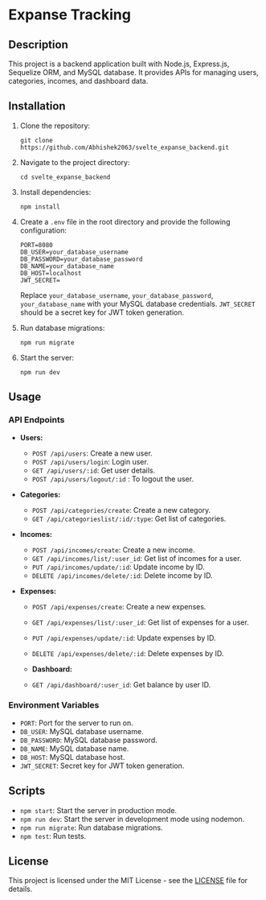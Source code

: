 # Expanse Tracking

## Description

This project is a backend application built with Node.js, Express.js, Sequelize ORM, and MySQL database. It provides APIs for managing users, categories, incomes, and dashboard data.

## Installation

1. Clone the repository:

   ```
   git clone https://github.com/Abhishek2063/svelte_expanse_backend.git
   ```

2. Navigate to the project directory:

   ```
   cd svelte_expanse_backend
   ```

3. Install dependencies:

   ```
   npm install
   ```

4. Create a `.env` file in the root directory and provide the following configuration:

   ```
   PORT=8080
   DB_USER=your_database_username
   DB_PASSWORD=your_database_password
   DB_NAME=your_database_name
   DB_HOST=localhost
   JWT_SECRET=
   ```

   Replace `your_database_username`, `your_database_password`, `your_database_name` with your MySQL database credentials. `JWT_SECRET` should be a secret key for JWT token generation.

5. Run database migrations:

   ```
   npm run migrate
   ```

6. Start the server:

   ```
   npm run dev
   ```

## Usage

### API Endpoints

- **Users:**
  - `POST /api/users`: Create a new user.
  - `POST /api/users/login`: Login user.
  - `GET /api/users/:id`: Get user details.
  - `POST /api/users/logout/:id` : To logout the user.

- **Categories:**
  - `POST /api/categories/create`: Create a new category.
  - `GET /api/categorieslist/:id/:type`: Get list of categories.

- **Incomes:**
  - `POST /api/incomes/create`: Create a new income.
  - `GET /api/incomes/list/:user_id`: Get list of incomes for a user.
  - `PUT /api/incomes/update/:id`: Update income by ID.
  - `DELETE /api/incomes/delete/:id`: Delete income by ID.

- **Expenses:**
  - `POST /api/expenses/create`: Create a new expenses.
  - `GET /api/expenses/list/:user_id`: Get list of expenses for a user.
  - `PUT /api/expenses/update/:id`: Update expenses by ID.
  - `DELETE /api/expenses/delete/:id`: Delete expenses by ID.

  - **Dashboard:**
  - `GET /api/dashboard/:user_id`: Get balance by user ID.

### Environment Variables

- `PORT`: Port for the server to run on.
- `DB_USER`: MySQL database username.
- `DB_PASSWORD`: MySQL database password.
- `DB_NAME`: MySQL database name.
- `DB_HOST`: MySQL database host.
- `JWT_SECRET`: Secret key for JWT token generation.

## Scripts

- `npm start`: Start the server in production mode.
- `npm run dev`: Start the server in development mode using nodemon.
- `npm run migrate`: Run database migrations.
- `npm test`: Run tests.

## License

This project is licensed under the MIT License - see the [LICENSE](LICENSE) file for details.
